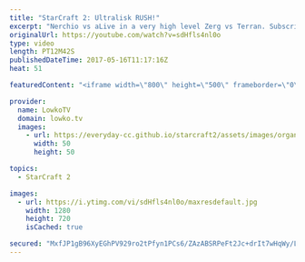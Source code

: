 ```yaml
---
title: "StarCraft 2: Ultralisk RUSH!"
excerpt: "Nerchio vs aLive in a very high level Zerg vs Terran. Subscribe for more videos: http://lowko.tv/youtube The Secret Base: https://goo.gl/TYl28K  In this professional match of StarCraft the Zerg player scouts exactly what is going on and decides to quickly rush up to Ultralisks. However, the defense and"
originalUrl: https://youtube.com/watch?v=sdHfls4nl0o
type: video
length: PT12M42S
publishedDateTime: 2017-05-16T11:17:16Z
heat: 51

featuredContent: "<iframe width=\"800\" height=\"500\" frameborder=\"0\" src=\"https://www.youtube.com/embed/sdHfls4nl0o\" allow=\"accelerometer; autoplay; encrypted-media; gyroscope; picture-in-picture\" allowfullscreen></iframe>"

provider:
  name: LowkoTV
  domain: lowko.tv
  images:
    - url: https://everyday-cc.github.io/starcraft2/assets/images/organizations/lowko.tv-50x50.jpg
      width: 50
      height: 50

topics:
  - StarCraft 2

images:
  - url: https://i.ytimg.com/vi/sdHfls4nl0o/maxresdefault.jpg
    width: 1280
    height: 720
    isCached: true

secured: "MxfJP1gB96XyEGhPV929ro2tPfyn1PCs6/ZAzABSRPeFt2Jc+drIt7wHqWy/LJQbNwmtEP5DaM/cUc7s5q2Hb3sUE6ZVLize8AzboD1iRu/+lPYdE6m6LS4ZHBztdvWpD62asyxLpKbSn0067C1l7neq7rYid+575nO+DhNFYGr+XTVcY699bFcJlweZ5PORBKIiywyri4P9FFaXo0imlFpdZSpAf1+gpG59kJCjj/ZwbtPRgSVpBRQMTdLuG+ichO26130Bt6wTR6ObbU9dVVYeI2VS3Oz7T2KPmPtMpu3/Jhtoijl6FW5tKcA0JXIRv1cxWDXYWQZDm99rY2/5uMPP922uI67we18FtrPl63gyT4lUD1xv0B+vDtN0mjSvwUabQdMo9aaQMW8Nloh+9f6K4AAk8AdpU1SowsYtGR+pziR6qPNNhG/w79fCB6TX;6z3dWfwSZONonuDy0DTt2A=="
---
```


